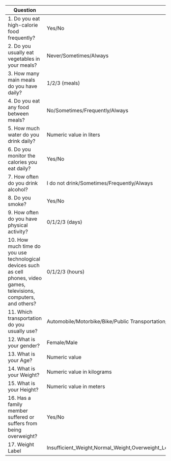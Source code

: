 
| Question                                                                                      | Answer Options                                             |
|-----------------------------------------------------------------------------------------------|----------------------------------------------------------|
| 1. Do you eat high-calorie food frequently?                                                  | Yes/No                                                   |
| 2. Do you usually eat vegetables in your meals?                                             | Never/Sometimes/Always                                   |
| 3. How many main meals do you have daily?                                                   | 1/2/3 (meals)                   |
| 4. Do you eat any food between meals?                                                       | No/Sometimes/Frequently/Always                           |
| 5. How much water do you drink daily?                                                       |  Numeric value in liters       |
| 6. Do you monitor the calories you eat daily?                                               | Yes/No                                                   |
| 7. How often do you drink alcohol?                                                          | I do not drink/Sometimes/Frequently/Always               |
| 8. Do you smoke?                                                                             | Yes/No                                                   |
| 9. How often do you have physical activity?                                                  | 0/1/2/3 (days)       |
| 10. How much time do you use technological devices such as cell phones, video games, televisions, computers, and others? | 0/1/2/3 (hours)                  |
| 11. Which transportation do you usually use?                                                | Automobile/Motorbike/Bike/Public Transportation/Walking  |
| 12. What is your gender?                                                                      | Female/Male                                              |
| 13. What is your Age?                                                                        | Numeric value                                           |
| 14. What is your Weight?                                                                      | Numeric value in kilograms                               |
| 15. What is your Height?                                                                      | Numeric value in meters                                  |
| 16. Has a family member suffered or suffers from being overweight?                          | Yes/No                                                   |
| 17. Weight Label                                                                              | Insufficient_Weight,Normal_Weight,Overweight_Level_I,Overweight_Level_II,Obesity_Type_I,Obesity_Type_II,Obesity_Type_III |
